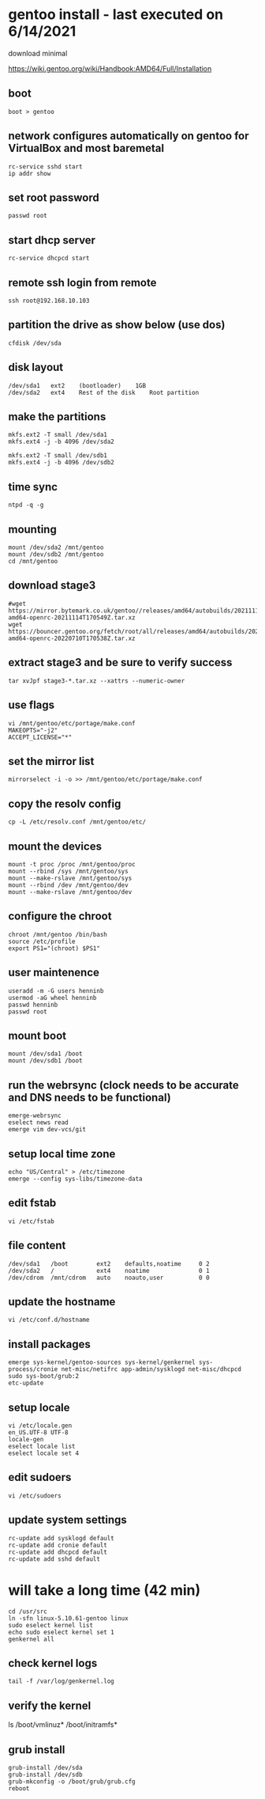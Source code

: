 # gentoo install - last executed on 6/14/2021
download minimal

https://wiki.gentoo.org/wiki/Handbook:AMD64/Full/Installation

## boot
```
boot > gentoo
```

## network configures automatically on gentoo for VirtualBox and most baremetal
```
rc-service sshd start
ip addr show
```

## set root password
```
passwd root
```

## start dhcp server
```
rc-service dhcpcd start
```

## remote ssh login from remote
```
ssh root@192.168.10.103
```

## partition the drive as show below (use dos)
```
cfdisk /dev/sda
```

## disk layout
```
/dev/sda1	ext2	(bootloader)	1GB
/dev/sda2	ext4	Rest of the disk	Root partition
```

## make the partitions
```
mkfs.ext2 -T small /dev/sda1
mkfs.ext4 -j -b 4096 /dev/sda2

mkfs.ext2 -T small /dev/sdb1
mkfs.ext4 -j -b 4096 /dev/sdb2
```

## time sync
```
ntpd -q -g
```

## mounting
```
mount /dev/sda2 /mnt/gentoo
mount /dev/sdb2 /mnt/gentoo
cd /mnt/gentoo
```

## download stage3
```
#wget https://mirror.bytemark.co.uk/gentoo//releases/amd64/autobuilds/20211114T170549Z/stage3-amd64-openrc-20211114T170549Z.tar.xz
wget https://bouncer.gentoo.org/fetch/root/all/releases/amd64/autobuilds/20220710T170538Z/stage3-amd64-openrc-20220710T170538Z.tar.xz
```
## extract stage3 and be sure to verify success
```
tar xvJpf stage3-*.tar.xz --xattrs --numeric-owner
```

## use flags
```
vi /mnt/gentoo/etc/portage/make.conf
MAKEOPTS="-j2"
ACCEPT_LICENSE="*"
```

## set the mirror list
```
mirrorselect -i -o >> /mnt/gentoo/etc/portage/make.conf
```


## copy the resolv config
```
cp -L /etc/resolv.conf /mnt/gentoo/etc/
```

## mount the devices
```
mount -t proc /proc /mnt/gentoo/proc
mount --rbind /sys /mnt/gentoo/sys
mount --make-rslave /mnt/gentoo/sys
mount --rbind /dev /mnt/gentoo/dev
mount --make-rslave /mnt/gentoo/dev
```

## configure the chroot
```
chroot /mnt/gentoo /bin/bash
source /etc/profile
export PS1="(chroot) $PS1"
```

## user maintenence
```
useradd -m -G users henninb
usermod -aG wheel henninb
passwd henninb
passwd root
```

## mount boot
```
mount /dev/sda1 /boot
mount /dev/sdb1 /boot
```

## run the webrsync (clock needs to be accurate and DNS needs to be functional)
```
emerge-webrsync
eselect news read
emerge vim dev-vcs/git
```

## setup local time zone
```
echo "US/Central" > /etc/timezone
emerge --config sys-libs/timezone-data
```

## edit fstab
```
vi /etc/fstab
```

## file content
```
/dev/sda1   /boot        ext2    defaults,noatime     0 2
/dev/sda2   /            ext4    noatime              0 1
/dev/cdrom  /mnt/cdrom   auto    noauto,user          0 0
```

## update the hostname
```
vi /etc/conf.d/hostname
```

## install packages
```
emerge sys-kernel/gentoo-sources sys-kernel/genkernel sys-process/cronie net-misc/netifrc app-admin/sysklogd net-misc/dhcpcd sudo sys-boot/grub:2
etc-update
```

## setup locale
```
vi /etc/locale.gen
en_US.UTF-8 UTF-8
locale-gen
eselect locale list
eselect locale set 4
```


## edit sudoers
```
vi /etc/sudoers
```

## update system settings
```
rc-update add sysklogd default
rc-update add cronie default
rc-update add dhcpcd default
rc-update add sshd default
```


# will take a long time (42 min)
```
cd /usr/src
ln -sfn linux-5.10.61-gentoo linux
sudo eselect kernel list
echo sudo eselect kernel set 1
genkernel all
```

## check kernel logs
```
tail -f /var/log/genkernel.log
```

## verify the kernel
ls /boot/vmlinuz* /boot/initramfs*

## grub install
```
grub-install /dev/sda
grub-install /dev/sdb
grub-mkconfig -o /boot/grub/grub.cfg
reboot
```
